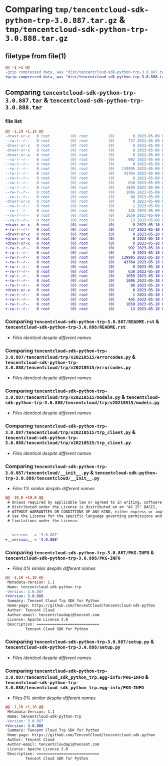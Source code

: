 # Comparing `tmp/tencentcloud-sdk-python-trp-3.0.887.tar.gz` & `tmp/tencentcloud-sdk-python-trp-3.0.888.tar.gz`

## filetype from file(1)

```diff
@@ -1 +1 @@
-gzip compressed data, was "dist/tencentcloud-sdk-python-trp-3.0.887.tar", last modified: Tue May  9 03:23:49 2023, max compression
+gzip compressed data, was "dist/tencentcloud-sdk-python-trp-3.0.888.tar", last modified: Wed May 10 02:58:19 2023, max compression
```

## Comparing `tencentcloud-sdk-python-trp-3.0.887.tar` & `tencentcloud-sdk-python-trp-3.0.888.tar`

### file list

```diff
@@ -1,19 +1,19 @@
-drwxr-xr-x   0 root         (0) root         (0)        0 2023-05-09 03:23:49.000000 tencentcloud-sdk-python-trp-3.0.887/
--rw-r--r--   0 root         (0) root         (0)      737 2023-05-09 03:23:49.000000 tencentcloud-sdk-python-trp-3.0.887/README.rst
-drwxr-xr-x   0 root         (0) root         (0)        0 2023-05-09 03:23:49.000000 tencentcloud-sdk-python-trp-3.0.887/tencentcloud/
-drwxr-xr-x   0 root         (0) root         (0)        0 2023-05-09 03:23:49.000000 tencentcloud-sdk-python-trp-3.0.887/tencentcloud/trp/
-drwxr-xr-x   0 root         (0) root         (0)        0 2023-05-09 03:23:49.000000 tencentcloud-sdk-python-trp-3.0.887/tencentcloud/trp/v20210515/
--rw-r--r--   0 root         (0) root         (0)      992 2023-05-09 03:23:49.000000 tencentcloud-sdk-python-trp-3.0.887/tencentcloud/trp/v20210515/errorcodes.py
--rw-r--r--   0 root         (0) root         (0)        0 2023-05-09 03:23:49.000000 tencentcloud-sdk-python-trp-3.0.887/tencentcloud/trp/v20210515/__init__.py
--rw-r--r--   0 root         (0) root         (0)   139995 2023-05-09 03:23:49.000000 tencentcloud-sdk-python-trp-3.0.887/tencentcloud/trp/v20210515/models.py
--rw-r--r--   0 root         (0) root         (0)    43764 2023-05-09 03:23:49.000000 tencentcloud-sdk-python-trp-3.0.887/tencentcloud/trp/v20210515/trp_client.py
--rw-r--r--   0 root         (0) root         (0)        0 2023-05-09 03:23:49.000000 tencentcloud-sdk-python-trp-3.0.887/tencentcloud/trp/__init__.py
--rw-r--r--   0 root         (0) root         (0)      630 2023-05-09 03:23:49.000000 tencentcloud-sdk-python-trp-3.0.887/tencentcloud/__init__.py
--rw-r--r--   0 root         (0) root         (0)     1659 2023-05-09 03:23:49.000000 tencentcloud-sdk-python-trp-3.0.887/PKG-INFO
--rw-r--r--   0 root         (0) root         (0)     1006 2023-05-09 03:23:49.000000 tencentcloud-sdk-python-trp-3.0.887/setup.py
--rw-r--r--   0 root         (0) root         (0)       88 2023-05-09 03:23:49.000000 tencentcloud-sdk-python-trp-3.0.887/setup.cfg
-drwxr-xr-x   0 root         (0) root         (0)        0 2023-05-09 03:23:49.000000 tencentcloud-sdk-python-trp-3.0.887/tencentcloud_sdk_python_trp.egg-info/
--rw-r--r--   0 root         (0) root         (0)        1 2023-05-09 03:23:49.000000 tencentcloud-sdk-python-trp-3.0.887/tencentcloud_sdk_python_trp.egg-info/dependency_links.txt
--rw-r--r--   0 root         (0) root         (0)      445 2023-05-09 03:23:49.000000 tencentcloud-sdk-python-trp-3.0.887/tencentcloud_sdk_python_trp.egg-info/SOURCES.txt
--rw-r--r--   0 root         (0) root         (0)     1659 2023-05-09 03:23:49.000000 tencentcloud-sdk-python-trp-3.0.887/tencentcloud_sdk_python_trp.egg-info/PKG-INFO
--rw-r--r--   0 root         (0) root         (0)       13 2023-05-09 03:23:49.000000 tencentcloud-sdk-python-trp-3.0.887/tencentcloud_sdk_python_trp.egg-info/top_level.txt
+drwxr-xr-x   0 root         (0) root         (0)        0 2023-05-10 02:58:19.000000 tencentcloud-sdk-python-trp-3.0.888/
+-rw-r--r--   0 root         (0) root         (0)      737 2023-05-10 02:58:19.000000 tencentcloud-sdk-python-trp-3.0.888/README.rst
+drwxr-xr-x   0 root         (0) root         (0)        0 2023-05-10 02:58:19.000000 tencentcloud-sdk-python-trp-3.0.888/tencentcloud/
+drwxr-xr-x   0 root         (0) root         (0)        0 2023-05-10 02:58:19.000000 tencentcloud-sdk-python-trp-3.0.888/tencentcloud/trp/
+drwxr-xr-x   0 root         (0) root         (0)        0 2023-05-10 02:58:19.000000 tencentcloud-sdk-python-trp-3.0.888/tencentcloud/trp/v20210515/
+-rw-r--r--   0 root         (0) root         (0)      992 2023-05-10 02:58:19.000000 tencentcloud-sdk-python-trp-3.0.888/tencentcloud/trp/v20210515/errorcodes.py
+-rw-r--r--   0 root         (0) root         (0)        0 2023-05-10 02:58:19.000000 tencentcloud-sdk-python-trp-3.0.888/tencentcloud/trp/v20210515/__init__.py
+-rw-r--r--   0 root         (0) root         (0)   139995 2023-05-10 02:58:19.000000 tencentcloud-sdk-python-trp-3.0.888/tencentcloud/trp/v20210515/models.py
+-rw-r--r--   0 root         (0) root         (0)    43764 2023-05-10 02:58:19.000000 tencentcloud-sdk-python-trp-3.0.888/tencentcloud/trp/v20210515/trp_client.py
+-rw-r--r--   0 root         (0) root         (0)        0 2023-05-10 02:58:19.000000 tencentcloud-sdk-python-trp-3.0.888/tencentcloud/trp/__init__.py
+-rw-r--r--   0 root         (0) root         (0)      630 2023-05-10 02:58:19.000000 tencentcloud-sdk-python-trp-3.0.888/tencentcloud/__init__.py
+-rw-r--r--   0 root         (0) root         (0)     1659 2023-05-10 02:58:19.000000 tencentcloud-sdk-python-trp-3.0.888/PKG-INFO
+-rw-r--r--   0 root         (0) root         (0)     1006 2023-05-10 02:58:19.000000 tencentcloud-sdk-python-trp-3.0.888/setup.py
+-rw-r--r--   0 root         (0) root         (0)       88 2023-05-10 02:58:19.000000 tencentcloud-sdk-python-trp-3.0.888/setup.cfg
+drwxr-xr-x   0 root         (0) root         (0)        0 2023-05-10 02:58:19.000000 tencentcloud-sdk-python-trp-3.0.888/tencentcloud_sdk_python_trp.egg-info/
+-rw-r--r--   0 root         (0) root         (0)        1 2023-05-10 02:58:19.000000 tencentcloud-sdk-python-trp-3.0.888/tencentcloud_sdk_python_trp.egg-info/dependency_links.txt
+-rw-r--r--   0 root         (0) root         (0)      445 2023-05-10 02:58:19.000000 tencentcloud-sdk-python-trp-3.0.888/tencentcloud_sdk_python_trp.egg-info/SOURCES.txt
+-rw-r--r--   0 root         (0) root         (0)     1659 2023-05-10 02:58:19.000000 tencentcloud-sdk-python-trp-3.0.888/tencentcloud_sdk_python_trp.egg-info/PKG-INFO
+-rw-r--r--   0 root         (0) root         (0)       13 2023-05-10 02:58:19.000000 tencentcloud-sdk-python-trp-3.0.888/tencentcloud_sdk_python_trp.egg-info/top_level.txt
```

### Comparing `tencentcloud-sdk-python-trp-3.0.887/README.rst` & `tencentcloud-sdk-python-trp-3.0.888/README.rst`

 * *Files identical despite different names*

### Comparing `tencentcloud-sdk-python-trp-3.0.887/tencentcloud/trp/v20210515/errorcodes.py` & `tencentcloud-sdk-python-trp-3.0.888/tencentcloud/trp/v20210515/errorcodes.py`

 * *Files identical despite different names*

### Comparing `tencentcloud-sdk-python-trp-3.0.887/tencentcloud/trp/v20210515/models.py` & `tencentcloud-sdk-python-trp-3.0.888/tencentcloud/trp/v20210515/models.py`

 * *Files identical despite different names*

### Comparing `tencentcloud-sdk-python-trp-3.0.887/tencentcloud/trp/v20210515/trp_client.py` & `tencentcloud-sdk-python-trp-3.0.888/tencentcloud/trp/v20210515/trp_client.py`

 * *Files identical despite different names*

### Comparing `tencentcloud-sdk-python-trp-3.0.887/tencentcloud/__init__.py` & `tencentcloud-sdk-python-trp-3.0.888/tencentcloud/__init__.py`

 * *Files 1% similar despite different names*

```diff
@@ -10,8 +10,8 @@
 # Unless required by applicable law or agreed to in writing, software
 # distributed under the License is distributed on an "AS IS" BASIS,
 # WITHOUT WARRANTIES OR CONDITIONS OF ANY KIND, either express or implied.
 # See the License for the specific language governing permissions and
 # limitations under the License.
 
 
-__version__ = '3.0.887'
+__version__ = '3.0.888'
```

### Comparing `tencentcloud-sdk-python-trp-3.0.887/PKG-INFO` & `tencentcloud-sdk-python-trp-3.0.888/PKG-INFO`

 * *Files 0% similar despite different names*

```diff
@@ -1,10 +1,10 @@
 Metadata-Version: 1.1
 Name: tencentcloud-sdk-python-trp
-Version: 3.0.887
+Version: 3.0.888
 Summary: Tencent Cloud Trp SDK for Python
 Home-page: https://github.com/TencentCloud/tencentcloud-sdk-python
 Author: Tencent Cloud
 Author-email: tencentcloudapi@tencent.com
 License: Apache License 2.0
 Description: ============================
         Tencent Cloud SDK for Python
```

### Comparing `tencentcloud-sdk-python-trp-3.0.887/setup.py` & `tencentcloud-sdk-python-trp-3.0.888/setup.py`

 * *Files identical despite different names*

### Comparing `tencentcloud-sdk-python-trp-3.0.887/tencentcloud_sdk_python_trp.egg-info/PKG-INFO` & `tencentcloud-sdk-python-trp-3.0.888/tencentcloud_sdk_python_trp.egg-info/PKG-INFO`

 * *Files 0% similar despite different names*

```diff
@@ -1,10 +1,10 @@
 Metadata-Version: 1.1
 Name: tencentcloud-sdk-python-trp
-Version: 3.0.887
+Version: 3.0.888
 Summary: Tencent Cloud Trp SDK for Python
 Home-page: https://github.com/TencentCloud/tencentcloud-sdk-python
 Author: Tencent Cloud
 Author-email: tencentcloudapi@tencent.com
 License: Apache License 2.0
 Description: ============================
         Tencent Cloud SDK for Python
```

